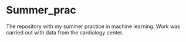 # Summer_prac
The repository with my summer practice in machine learning. Work was carried out with data from the cardiology center.

